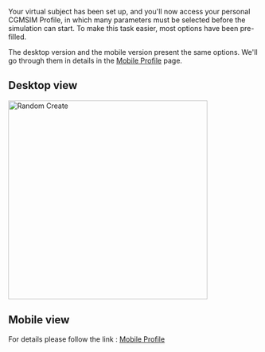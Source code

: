 Your virtual subject has been set up, and you'll now access your personal CGMSIM Profile, in which many parameters must be selected before the simulation can start. To make this task easier, most options have been pre-filled.

The desktop version and the mobile version present the same options. We'll go through them in details in the [Mobile Profile](profile-mobile.md) page.
## Desktop view
<img src="/img/profile-desktop.jpg" alt="Random Create" width="400"/>

## Mobile view

For details please follow the link : [Mobile Profile](profile-mobile.md)
<br>
